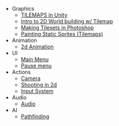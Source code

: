 * Graphics
  * [TILEMAPS in Unity](https://www.youtube.com/watch?v=ryISV_nH8qw)
  * [Intro to 2D World building w/ Tilemap](https://unity3d.com/learn/tutorials/topics/2d-game-creation/intro-2d-world-building-w-tilemap?playlist=17093)
  * [Making Tilesets in Photoshop](https://www.youtube.com/watch?v=aaEEujLtsr8)
  * [Painting Static Sprites (Tilemaps)](https://www.youtube.com/watch?v=ryISV_nH8qw)
* Animation
  * [2d Animation](https://www.youtube.com/watch?v=hkaysu1Z-N8)
* UI
  * [Main Menu](https://www.youtube.com/watch?v=zc8ac_qUXQY)
  * [Pause menu](https://www.youtube.com/watch?v=JivuXdrIHK0)
* Actions
  * [Camera](https://www.youtube.com/watch?v=2jTY11Am0Ig)
  * [Shooting in 2d](https://www.youtube.com/watch?v=wkKsl1Mfp5M)
  * [Input System](https://www.youtube.com/watch?v=Pzd8NhcRzVo)
* Audio
  * [Audio](https://www.youtube.com/watch?v=6OT43pvUyfY)
* AI
  * [Pathfinding](https://arongranberg.com/astar/docs/pathfinding2d.html)

